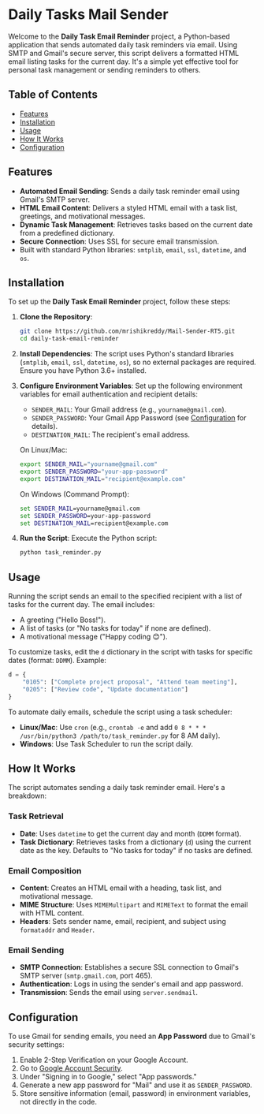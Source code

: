 # Daily Tasks Mail Sender

Welcome to the **Daily Task Email Reminder** project, a Python-based application that sends automated daily task reminders via email. Using SMTP and Gmail's secure server, this script delivers a formatted HTML email listing tasks for the current day. It's a simple yet effective tool for personal task management or sending reminders to others.

## Table of Contents
- [Features](#features)
- [Installation](#installation)
- [Usage](#usage)
- [How It Works](#how-it-works)
- [Configuration](#configuration)

## Features
- **Automated Email Sending**: Sends a daily task reminder email using Gmail's SMTP server.
- **HTML Email Content**: Delivers a styled HTML email with a task list, greetings, and motivational messages.
- **Dynamic Task Management**: Retrieves tasks based on the current date from a predefined dictionary.
- **Secure Connection**: Uses SSL for secure email transmission.
- Built with standard Python libraries: `smtplib`, `email`, `ssl`, `datetime`, and `os`.

## Installation
To set up the **Daily Task Email Reminder** project, follow these steps:

1. **Clone the Repository**:
   ```bash
   git clone https://github.com/mrishikreddy/Mail-Sender-RT5.git
   cd daily-task-email-reminder
   ```

2. **Install Dependencies**:
   The script uses Python's standard libraries (`smtplib`, `email`, `ssl`, `datetime`, `os`), so no external packages are required. Ensure you have Python 3.6+ installed.

3. **Configure Environment Variables**:
   Set up the following environment variables for email authentication and recipient details:
   - `SENDER_MAIL`: Your Gmail address (e.g., `yourname@gmail.com`).
   - `SENDER_PASSWORD`: Your Gmail App Password (see [Configuration](#configuration) for details).
   - `DESTINATION_MAIL`: The recipient's email address.
   
   On Linux/Mac:
   ```bash
   export SENDER_MAIL="yourname@gmail.com"
   export SENDER_PASSWORD="your-app-password"
   export DESTINATION_MAIL="recipient@example.com"
   ```
   On Windows (Command Prompt):
   ```cmd
   set SENDER_MAIL=yourname@gmail.com
   set SENDER_PASSWORD=your-app-password
   set DESTINATION_MAIL=recipient@example.com
   ```

4. **Run the Script**:
   Execute the Python script:
   ```bash
   python task_reminder.py
   ```

## Usage
Running the script sends an email to the specified recipient with a list of tasks for the current day. The email includes:
- A greeting ("Hello Boss!").
- A list of tasks (or "No tasks for today" if none are defined).
- A motivational message ("Happy coding 😊").

To customize tasks, edit the `d` dictionary in the script with tasks for specific dates (format: `DDMM`). Example:
```python
d = {
    "0105": ["Complete project proposal", "Attend team meeting"],
    "0205": ["Review code", "Update documentation"]
}
```

To automate daily emails, schedule the script using a task scheduler:
- **Linux/Mac**: Use `cron` (e.g., `crontab -e` and add `0 8 * * * /usr/bin/python3 /path/to/task_reminder.py` for 8 AM daily).
- **Windows**: Use Task Scheduler to run the script daily.

## How It Works
The script automates sending a daily task reminder email. Here's a breakdown:

### Task Retrieval
- **Date**: Uses `datetime` to get the current day and month (`DDMM` format).
- **Task Dictionary**: Retrieves tasks from a dictionary (`d`) using the current date as the key. Defaults to "No tasks for today" if no tasks are defined.

### Email Composition
- **Content**: Creates an HTML email with a heading, task list, and motivational message.
- **MIME Structure**: Uses `MIMEMultipart` and `MIMEText` to format the email with HTML content.
- **Headers**: Sets sender name, email, recipient, and subject using `formataddr` and `Header`.

### Email Sending
- **SMTP Connection**: Establishes a secure SSL connection to Gmail's SMTP server (`smtp.gmail.com`, port 465).
- **Authentication**: Logs in using the sender's email and app password.
- **Transmission**: Sends the email using `server.sendmail`.

## Configuration
To use Gmail for sending emails, you need an **App Password** due to Gmail's security settings:
1. Enable 2-Step Verification on your Google Account.
2. Go to [Google Account Security](https://myaccount.google.com/security).
3. Under "Signing in to Google," select "App passwords."
4. Generate a new app password for "Mail" and use it as `SENDER_PASSWORD`.
5. Store sensitive information (email, password) in environment variables, not directly in the code.
